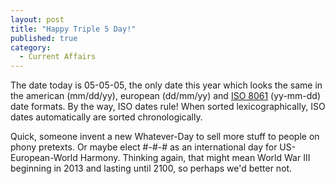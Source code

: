 ```yaml
---
layout: post
title: "Happy Triple 5 Day!"
published: true
category:
  - Current Affairs
---
```

<p>The date today is 05-05-05, the only date this year which looks the same in the american (mm/dd/yy), european (dd/mm/yy) and <a href="http://www.w3.org/TR/NOTE-datetime">ISO 8061</a> (yy-mm-dd) date formats. By the way, ISO dates rule! When sorted lexicographically, ISO dates automatically are sorted chronologically.</p>

<p>Quick, someone invent a new Whatever-Day to sell more stuff to people on phony pretexts. Or maybe elect #-#-# as an international day for US-European-World Harmony. Thinking again, that might mean World War III beginning in 2013 and lasting until 2100, so perhaps we'd better not.</p>

